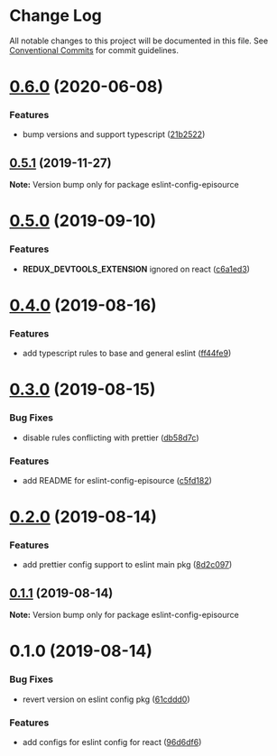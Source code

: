 # Change Log

All notable changes to this project will be documented in this file.
See [Conventional Commits](https://conventionalcommits.org) for commit guidelines.

# [0.6.0](https://github.com/EpisourceLLC/ts-js-styleguide/compare/eslint-config-episource@0.5.1...eslint-config-episource@0.6.0) (2020-06-08)


### Features

* bump versions and support typescript ([21b2522](https://github.com/EpisourceLLC/ts-js-styleguide/commit/21b2522))





## [0.5.1](https://github.com/EpisourceLLC/ts-js-styleguide/compare/eslint-config-episource@0.5.0...eslint-config-episource@0.5.1) (2019-11-27)

**Note:** Version bump only for package eslint-config-episource





# [0.5.0](https://github.com/EpisourceLLC/ts-js-styleguide/compare/eslint-config-episource@0.4.0...eslint-config-episource@0.5.0) (2019-09-10)


### Features

* __REDUX_DEVTOOLS_EXTENSION__ ignored on react ([c6a1ed3](https://github.com/EpisourceLLC/ts-js-styleguide/commit/c6a1ed3))





# [0.4.0](https://github.com/EpisourceLLC/ts-js-styleguide/compare/eslint-config-episource@0.3.0...eslint-config-episource@0.4.0) (2019-08-16)


### Features

* add typescript rules to base and general eslint ([ff44fe9](https://github.com/EpisourceLLC/ts-js-styleguide/commit/ff44fe9))





# [0.3.0](https://github.com/EpisourceLLC/ts-js-styleguide/compare/eslint-config-episource@0.2.0...eslint-config-episource@0.3.0) (2019-08-15)


### Bug Fixes

* disable rules conflicting with prettier ([db58d7c](https://github.com/EpisourceLLC/ts-js-styleguide/commit/db58d7c))


### Features

* add README for eslint-config-episource ([c5fd182](https://github.com/EpisourceLLC/ts-js-styleguide/commit/c5fd182))





# [0.2.0](https://github.com/EpisourceLLC/ts-js-styleguide/compare/eslint-config-episource@0.1.1...eslint-config-episource@0.2.0) (2019-08-14)


### Features

* add prettier config support to eslint main pkg ([8d2c097](https://github.com/EpisourceLLC/ts-js-styleguide/commit/8d2c097))





## [0.1.1](https://github.com/EpisourceLLC/ts-js-styleguide/compare/eslint-config-episource@0.1.0...eslint-config-episource@0.1.1) (2019-08-14)

**Note:** Version bump only for package eslint-config-episource





# 0.1.0 (2019-08-14)


### Bug Fixes

* revert version on eslint config pkg ([61cddd0](https://github.com/EpisourceLLC/ts-js-styleguide/commit/61cddd0))


### Features

* add configs for eslint config for react ([96d6df6](https://github.com/EpisourceLLC/ts-js-styleguide/commit/96d6df6))
